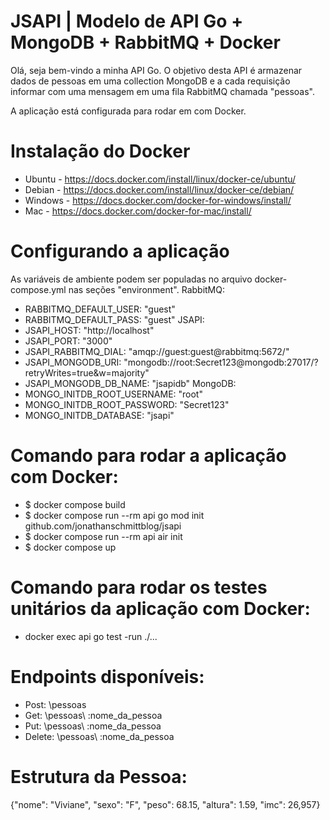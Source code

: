 # JSAPI | Modelo de API Go + MongoDB + RabbitMQ + Docker

Olá, seja bem-vindo a minha API Go.
O objetivo desta API é armazenar dados de pessoas em uma collection MongoDB e a cada requisição informar com uma mensagem em uma fila RabbitMQ chamada "pessoas".

A aplicação está configurada para rodar em com Docker.

# Instalação do Docker
- Ubuntu - https://docs.docker.com/install/linux/docker-ce/ubuntu/
- Debian - https://docs.docker.com/install/linux/docker-ce/debian/
- Windows - https://docs.docker.com/docker-for-windows/install/
- Mac - https://docs.docker.com/docker-for-mac/install/

# Configurando a aplicação
As variáveis de ambiente podem ser populadas no arquivo docker-compose.yml nas seções "environment".
RabbitMQ:
- RABBITMQ_DEFAULT_USER: "guest"
- RABBITMQ_DEFAULT_PASS: "guest"
JSAPI:
- JSAPI_HOST: "http://localhost"
- JSAPI_PORT: "3000"
- JSAPI_RABBITMQ_DIAL: "amqp://guest:guest@rabbitmq:5672/"
- JSAPI_MONGODB_URI: "mongodb://root:Secret123@mongodb:27017/?retryWrites=true&w=majority"
- JSAPI_MONGODB_DB_NAME: "jsapidb"
MongoDB:
- MONGO_INITDB_ROOT_USERNAME: "root"
- MONGO_INITDB_ROOT_PASSWORD: "Secret123"
- MONGO_INITDB_DATABASE: "jsapi"

# Comando para rodar a aplicação com Docker:
- $ docker compose build
- $ docker compose run --rm api go mod init github.com/jonathanschmittblog/jsapi
- $ docker compose run --rm api air init
- $ docker compose up

# Comando para rodar os testes unitários da aplicação com Docker:
- docker exec api go test -run ./...

# Endpoints disponíveis:
- Post: \pessoas
- Get: \pessoas\ :nome_da_pessoa
- Put: \pessoas\ :nome_da_pessoa
- Delete: \pessoas\ :nome_da_pessoa

# Estrutura da Pessoa:
{"nome": "Viviane", "sexo": "F", "peso": 68.15, "altura": 1.59, "imc": 26,957}

